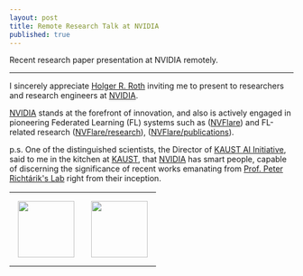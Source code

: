 ```yaml
---
layout: post
title: Remote Research Talk at NVIDIA
published: true
---
```


Recent research paper presentation at NVIDIA remotely.

---

I sincerely appreciate [Holger R. Roth](https://www.linkedin.com/in/holger-r-roth-b939a79/) inviting me to present to researchers and research engineers at [NVIDIA](https://www.nvidia.com/).

[NVIDIA](https://www.nvidia.com/) stands at the forefront of innovation, and also is actively engaged in pioneering Federated Learning (FL) systems such as ([NVFlare](https://developer.nvidia.com/flare)) and FL-related research ([NVFlare/research](https://github.com/NVIDIA/NVFlare/tree/main/research)), ([NVFlare/publications](https://nvflare.readthedocs.io/en/main/publications_and_talks.html)).

p.s. One of the distinguished scientists, the Director of [KAUST AI Initiative](https://cemse.kaust.edu.sa/ai), said to me in the kitchen at [KAUST](https://www.kaust.edu.sa/en/), that [NVIDIA](https://www.nvidia.com/) has smart people, capable of discerning the significance of recent works emanating from [Prof. Peter Richtárik's Lab](https://richtarik.org/) right from their inception.

<table style="text-align:center;">
<tr>
<td style="padding:15px;text-align:center;vertical-align:middle;"> <img height="100px" src="https://burlachenkok.github.io/materials/KAUST-logo.svg"/> </td>
<td style="padding:15px;text-align:center;vertical-align:middle;"> <img height="100px" src="https://burlachenkok.github.io/materials/Nvidia_logo.svg"/> </td>
</tr>
</table>
